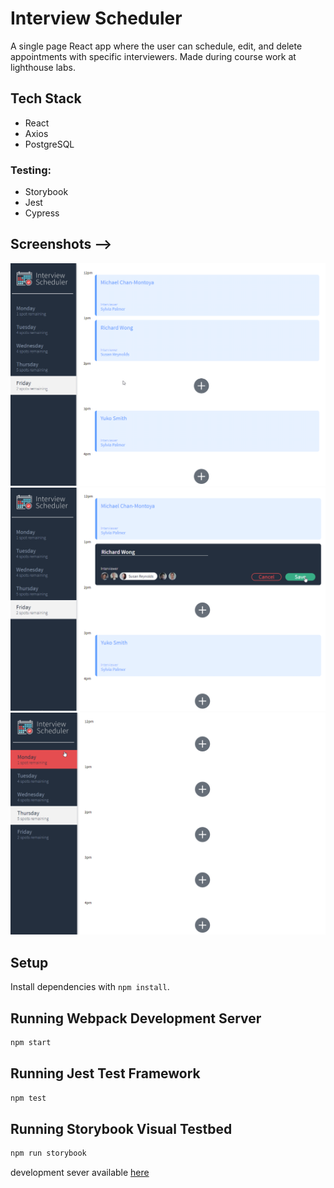# Interview Scheduler
A single page React app where the user can schedule, edit, and delete appointments with specific interviewers. Made during course work at lighthouse labs.

## Tech Stack
* React  
* Axios  
* PostgreSQL  

### Testing:  
* Storybook  
* Jest  
* Cypress  
  
## Screenshots -->
!["appointments"](https://github.com/P-Hansen/scheduler/blob/master/screenShots/1.png?raw=true)
!["save"](https://github.com/P-Hansen/scheduler/blob/master/screenShots/2.png?raw=true)
!["empty"](https://github.com/P-Hansen/scheduler/blob/master/screenShots/3.png?raw=true)
  
## Setup

Install dependencies with `npm install`.

## Running Webpack Development Server

```sh
npm start
```

## Running Jest Test Framework

```sh
npm test
```

## Running Storybook Visual Testbed

```sh
npm run storybook
```

development sever available [here](https://github.com/P-Hansen/scheduler-api)

